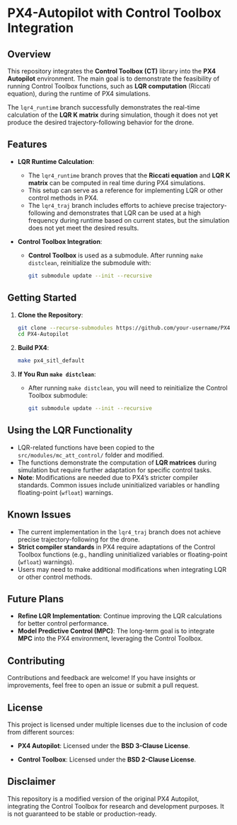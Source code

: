 # PX4-Autopilot with Control Toolbox Integration

## Overview
This repository integrates the **Control Toolbox (CT)** library into the **PX4 Autopilot** environment. The main goal is to demonstrate the feasibility of running Control Toolbox functions, such as **LQR computation** (Riccati equation), during the runtime of PX4 simulations.

The `lqr4_runtime` branch successfully demonstrates the real-time calculation of the **LQR K matrix** during simulation, though it does not yet produce the desired trajectory-following behavior for the drone.

## Features
- **LQR Runtime Calculation**:
  - The `lqr4_runtime` branch proves that the **Riccati equation** and **LQR K matrix** can be computed in real time during PX4 simulations.
  - This setup can serve as a reference for implementing LQR or other control methods in PX4.
  - The `lqr4_traj` branch includes efforts to achieve precise trajectory-following and demonstrates that LQR can be used at a high frequency during runtime based on current states, but the simulation does not yet meet the desired results.

- **Control Toolbox Integration**:
  - **Control Toolbox** is used as a submodule. After running `make distclean`, reinitialize the submodule with:
    ```bash
    git submodule update --init --recursive
    ```

## Getting Started
1. **Clone the Repository**:
    ```bash
    git clone --recurse-submodules https://github.com/your-username/PX4-Autopilot.git
    cd PX4-Autopilot
    ```

2. **Build PX4**:
    ```bash
    make px4_sitl_default
    ```

3. **If You Run `make distclean`**:
   - After running `make distclean`, you will need to reinitialize the Control Toolbox submodule:
     ```bash
     git submodule update --init --recursive
     ```

## Using the LQR Functionality
- LQR-related functions have been copied to the `src/modules/mc_att_control/` folder and modified.
- The functions demonstrate the computation of **LQR matrices** during simulation but require further adaptation for specific control tasks.
- **Note**: Modifications are needed due to PX4’s stricter compiler standards. Common issues include uninitialized variables or handling floating-point (`wfloat`) warnings.

## Known Issues
- The current implementation in the `lqr4_traj` branch does not achieve precise trajectory-following for the drone.
- **Strict compiler standards** in PX4 require adaptations of the Control Toolbox functions (e.g., handling uninitialized variables or floating-point (`wfloat`) warnings).
- Users may need to make additional modifications when integrating LQR or other control methods.

## Future Plans
- **Refine LQR Implementation**: Continue improving the LQR calculations for better control performance.
- **Model Predictive Control (MPC)**: The long-term goal is to integrate **MPC** into the PX4 environment, leveraging the Control Toolbox.

## Contributing
Contributions and feedback are welcome! If you have insights or improvements, feel free to open an issue or submit a pull request.

## License
This project is licensed under multiple licenses due to the inclusion of code from different sources:

- **PX4 Autopilot**: Licensed under the **BSD 3-Clause License**.

- **Control Toolbox**: Licensed under the **BSD 2-Clause License**.

## Disclaimer
This repository is a modified version of the original PX4 Autopilot, integrating the Control Toolbox for research and development purposes. It is not guaranteed to be stable or production-ready.
